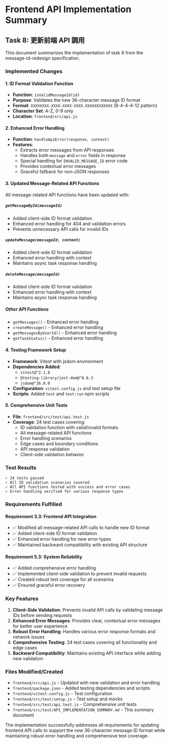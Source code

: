 # Frontend API Implementation Summary

## Task 8: 更新前端 API 調用

This document summarizes the implementation of task 8 from the message-id-redesign specification.

### Implemented Changes

#### 1. ID Format Validation Function
- **Function**: `isValidMessageId(id)`
- **Purpose**: Validates the new 36-character message ID format
- **Format**: `XXXXXXXX-XXXX-XXXX-XXXX-XXXXXXXXXXXX` (8-4-4-4-12 pattern)
- **Character Set**: A-Z, 0-9 only
- **Location**: `frontend/src/api.js`

#### 2. Enhanced Error Handling
- **Function**: `handleApiError(response, context)`
- **Features**:
  - Extracts error messages from API responses
  - Handles both `message` and `error` fields in response
  - Special handling for `INVALID_MESSAGE_ID` error code
  - Provides contextual error messages
  - Graceful fallback for non-JSON responses

#### 3. Updated Message-Related API Functions
All message-related API functions have been updated with:

##### `getMessageById(messageId)`
- Added client-side ID format validation
- Enhanced error handling for 404 and validation errors
- Prevents unnecessary API calls for invalid IDs

##### `updateMessage(messageId, content)`
- Added client-side ID format validation
- Enhanced error handling with context
- Maintains async task response handling

##### `deleteMessage(messageId)`
- Added client-side ID format validation
- Enhanced error handling with context
- Maintains async task response handling

##### Other API Functions
- `getMessages()` - Enhanced error handling
- `createMessage()` - Enhanced error handling
- `getMessagesByUserId()` - Enhanced error handling
- `getTaskStatus()` - Enhanced error handling

#### 4. Testing Framework Setup
- **Framework**: Vitest with jsdom environment
- **Dependencies Added**:
  - `vitest@^2.1.8`
  - `@testing-library/jest-dom@^6.6.3`
  - `jsdom@^26.0.0`
- **Configuration**: `vitest.config.js` and test setup file
- **Scripts**: Added `test` and `test:run` npm scripts

#### 5. Comprehensive Unit Tests
- **File**: `frontend/src/test/api.test.js`
- **Coverage**: 24 test cases covering:
  - ID validation function with valid/invalid formats
  - All message-related API functions
  - Error handling scenarios
  - Edge cases and boundary conditions
  - API response validation
  - Client-side validation behavior

### Test Results
```
✓ 24 tests passed
✓ All ID validation scenarios covered
✓ All API functions tested with success and error cases
✓ Error handling verified for various response types
```

### Requirements Fulfilled

#### Requirement 3.3: Frontend API Integration
- ✅ Modified all message-related API calls to handle new ID format
- ✅ Added client-side ID format validation
- ✅ Enhanced error handling for new error types
- ✅ Maintained backward compatibility with existing API structure

#### Requirement 5.3: System Reliability
- ✅ Added comprehensive error handling
- ✅ Implemented client-side validation to prevent invalid requests
- ✅ Created robust test coverage for all scenarios
- ✅ Ensured graceful error recovery

### Key Features

1. **Client-Side Validation**: Prevents invalid API calls by validating message IDs before sending requests
2. **Enhanced Error Messages**: Provides clear, contextual error messages for better user experience
3. **Robust Error Handling**: Handles various error response formats and network issues
4. **Comprehensive Testing**: 24 test cases covering all functionality and edge cases
5. **Backward Compatibility**: Maintains existing API interface while adding new validation

### Files Modified/Created
- `frontend/src/api.js` - Updated with new validation and error handling
- `frontend/package.json` - Added testing dependencies and scripts
- `frontend/vitest.config.js` - Test configuration
- `frontend/src/test/setup.js` - Test setup and mocks
- `frontend/src/test/api.test.js` - Comprehensive unit tests
- `frontend/src/test/API_IMPLEMENTATION_SUMMARY.md` - This summary document

The implementation successfully addresses all requirements for updating frontend API calls to support the new 36-character message ID format while maintaining robust error handling and comprehensive test coverage.